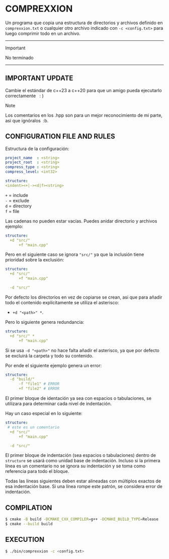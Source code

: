 # COMPREXXION
Un programa que copia una estructura de directorios y archivos definido en `comprexxion.txt` o cualquier otro archivo indicado con `-c <config.txt>` para luego comprimir todo en un archivo.

---

> [!IMPORTANT]
> No terminado

---

## IMPORTANT UPDATE
Cambie el estándar de c++23 a c++20 para que un amigo pueda ejecutarlo correctamente &nbsp; : )

> [!NOTE]
> Los comentarios en los .hpp son para un mejor reconocimiento de mi parte, asi que ignóralos &nbsp;:b.

## CONFIGURATION FILE AND RULES

Estructura de la configuración:

```yaml
project_name  : <string>
project_root  : <string>
compress_type : <string>
compress_level: <int32>

structure:
<indent><+|-><d|f><string>
```

`+` = include<br>
`-` = exclude<br>
`d` = directory<br>
`f` = file

Las cadenas no pueden estar vacías.
Puedes anidar directorio y archivos ejemplo:

```yaml
structure:
  +d "src/"
      +f "main.cpp"
```

Pero en el siguiente caso se ignora `"src/"` ya que la inclusión tiene prioridad sobre la exclusión:

```yaml
structure:
  +d "src/"
      +f "main.cpp"

  -d "src/"
```

Por defecto los directorios en vez de copiarse se crean, asi que para añadir todo el contenido explícitamente se utiliza el asterisco:<br>
- `+d "<path>" *`.

Pero lo siguiente genera redundancia:

```yaml
structure:
  +d "src/" *
      +f "main.cpp"
```

Si se usa `-d "<path>"` no hace falta añadir el asterisco, ya que por defecto se excluirá la carpeta y todo su contenido.

Por ende el siguiente ejemplo genera un error:

```yaml
structure:
  -d "build/"
      -f "file1" # ERROR
      +f "file2" # ERROR
```


El primer bloque de identación ya sea con espacios o tabulaciones, se utilizara para determinar cada nivel de indentación.

Hay un caso especial en lo siguiente:

```yaml
structure:
 # este es un comentario
  +d "src/"
      +f "main.cpp"

  -d "src/"
```

El primer bloque de indentación (sea espacios o tabulaciones) dentro de `structure` se usará como unidad base de indentación. Incluso si la primera línea es un comentario no se ignora su indentación y se toma como referencia para todo el bloque.

Todas las líneas siguientes deben estar alineadas con múltiplos exactos de esa indentación base. Si una línea rompe este patrón, se considera error de indentación.

## COMPILATION

```sh
$ cmake -B build -DCMAKE_CXX_COMPILER=g++ -DCMAKE_BUILD_TYPE=Release
$ cmake --build build
```

## EXECUTION

```sh
$ ./bin/comprexxion -c <config.txt>
```
